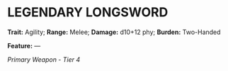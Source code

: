 ﻿---
tags:
  - Item
  - Weapon
name: 'LEGENDARY LONGSWORD'
trait: 'Agility'
range: 'Melee'
damage: 'd10+12 phy'
burden: 'Two-Handed'
feat_name: 
feat_text: 
primary_or_secondary: 'Primary Weapon'
tier: 4
---

# LEGENDARY LONGSWORD

**Trait:** Agility; **Range:** Melee; **Damage:** d10+12 phy; **Burden:** Two-Handed

**Feature:** —

*Primary Weapon - Tier 4*
